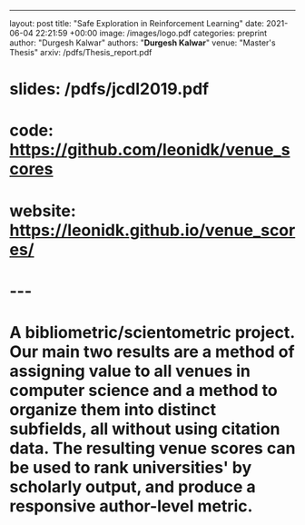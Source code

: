 ---
layout: post
title:  "Safe Exploration in Reinforcement Learning"
date:   2021-06-04 22:21:59 +00:00
image: /images/logo.pdf
categories: preprint
author: "Durgesh Kalwar"
authors: "<strong>Durgesh Kalwar</strong>"
venue: "Master's Thesis"
arxiv: /pdfs/Thesis_report.pdf
# slides: /pdfs/jcdl2019.pdf
# code: https://github.com/leonidk/venue_scores
# website: https://leonidk.github.io/venue_scores/
# ---
# A bibliometric/scientometric project. Our main two results are a method of assigning value to all venues in computer science and a method to organize them into distinct subfields, all without using citation data. The resulting venue scores can be used to rank universities' by scholarly output, and produce a responsive author-level metric.